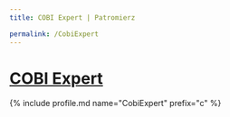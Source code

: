 ```yaml
---
title: COBI Expert | Patromierz

permalink: /CobiExpert
---
```


# [COBI Expert](https://patronite.pl/CobiExpert)

{% include profile.md name="CobiExpert" prefix="c" %}
